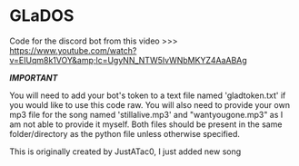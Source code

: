 # GLaDOS
Code for the discord bot from this video >>> https://www.youtube.com/watch?v=EIUqm8k1VOY&amp;lc=UgyNN_NTW5IvWNbMKYZ4AaABAg

***IMPORTANT*** 

You will need to add your bot's token to a text file named 'gladtoken.txt' if you would like to use this code raw. You will also need to provide your own mp3 file for the song named 'stillalive.mp3' and "wantyougone.mp3" as I am not able to provide it myself. Both files should be present in the same folder/directory as the python file unless otherwise specified. 

This is originally created by JustATac0, I just added new song